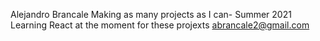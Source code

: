 Alejandro Brancale
Making as many projects as I can- Summer 2021
Learning React at the moment for these projexts
abrancale2@gmail.com
